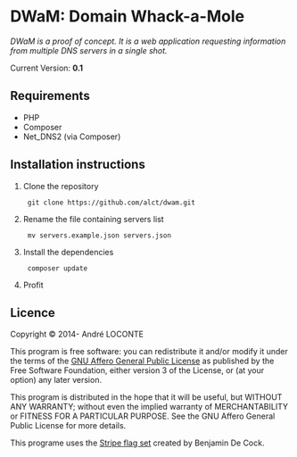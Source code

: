 # DWaM: Domain Whack-a-Mole

_DWaM is a proof of concept. It is a web application requesting information from multiple DNS servers in a single shot._

Current Version: **0.1**

## Requirements

* PHP
* Composer
* Net_DNS2 (via Composer)

## Installation instructions

1. Clone the repository

        git clone https://github.com/alct/dwam.git

2. Rename the file containing servers list

        mv servers.example.json servers.json

3. Install the dependencies

        composer update

4. Profit

## Licence

Copyright &copy; 2014- André LOCONTE

This program is free software: you can redistribute it and/or modify it under the terms of the [GNU Affero General Public License](https://gnu.org/licenses/agpl.html) as published by the Free Software Foundation, either version 3 of the License, or (at your option) any later version.

This program is distributed in the hope that it will be useful, but WITHOUT ANY WARRANTY; without even the implied warranty of MERCHANTABILITY or FITNESS FOR A PARTICULAR PURPOSE. See the GNU Affero General Public License for more details.

This programe uses the [Stripe flag set](http://dribbble.com/shots/1089488-Stripe-Flag-Set) created by Benjamin De Cock.